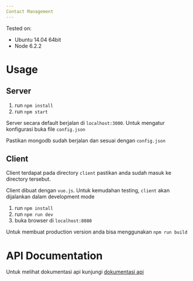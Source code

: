 ```yaml
---
Contact Management
---
```

Tested on:
- Ubuntu 14.04 64bit
- Node 6.2.2

# Usage
## Server
1. run `npm install`
2. run `npm start`

Server secara default berjalan di `localhost:3000`. Untuk mengatur konfigurasi buka file `config.json`

Pastikan mongodb sudah berjalan dan sesuai dengan `config.json`

## Client
Client terdapat pada directory `client` pastikan anda sudah masuk ke directory tersebut.

Client dibuat dengan `vue.js`. Untuk kemudahan testing, `client` akan dijalankan dalam development mode

1. run `npm install`
2. run `npm run dev`
3. buka browser di `localhost:8080`

Untuk membuat production version anda bisa menggunakan `npm run build`

# API Documentation
Untuk melihat dokumentasi api kunjungi [dokumentasi api](API.md)
